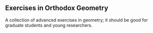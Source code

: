 ## Exercises in Orthodox Geometry

A collection of advanced exercises in geometry; 
it should be good for graduate students and young researchers.
